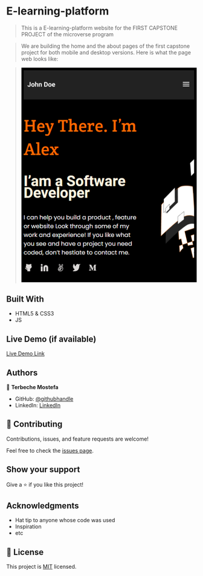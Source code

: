 # E-learning-platform

>This is a E-learning-platform website for the FIRST CAPSTONE PROJECT of the microverse program


>We are building the home and the about pages of the first capstone project for both mobile and desktop versions.
Here is what the page web looks like:


>![alt text](https://raw.githubusercontent.com/Terbeche/Project-1-Setup-and-mobile-version-skeleton/main/images/portfolio.PNG)



## Built With

- HTML5 & CSS3
- JS

## Live Demo (if available)


[Live Demo Link](https://terbeche.github.io/E-learning-platform/)


## Authors

👤 **Terbeche Mostefa**

- GitHub: [@githubhandle](https://github.com/Terbeche)
- LinkedIn: [LinkedIn](https://www.linkedin.com/in/mustapha-terbeche/)


## 🤝 Contributing

Contributions, issues, and feature requests are welcome!

Feel free to check the [issues page](https://github.com/Terbeche/Project-1-Setup-and-mobile-version-skeleton/issues/5).

## Show your support

Give a ⭐️ if you like this project!

## Acknowledgments

- Hat tip to anyone whose code was used
- Inspiration
- etc

## 📝 License

This project is [MIT](./MIT.md) licensed.
